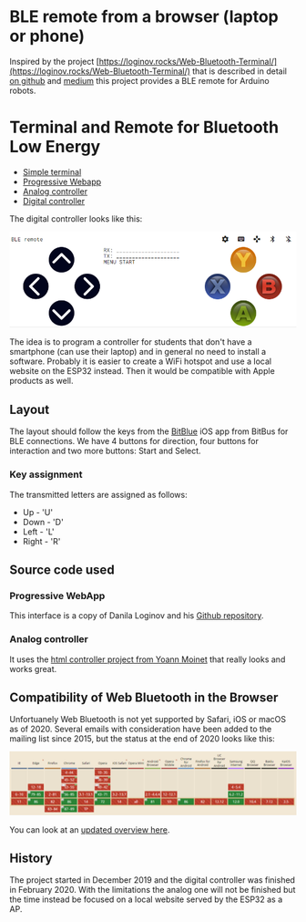 # BLE remote from a browser (laptop or phone)

Inspired by the project [https://loginov.rocks/Web-Bluetooth-Terminal/](https://loginov.rocks/Web-Bluetooth-Terminal/) that is described in detail [on github](https://gist.github.com/loginov-rocks) and [medium](https://medium.com/@loginov_rocks/how-to-make-a-web-app-for-your-own-bluetooth-low-energy-device-arduino-2af8d16fdbe8) this project provides a BLE remote for Arduino robots.

# Terminal and Remote for Bluetooth Low Energy 

- [Simple terminal](docs/simple/)
- [Progressive Webapp](docs/loginov/)
- [Analog controller](docs/analog/)
- [Digital controller](docs/digital/)

The digital controller looks like this:

![web remote](docs/ble-remote.png)

The idea is to program a controller for students that don't have a smartphone (can use their laptop) and in general no need to install a software. Probably it is easier to create a WiFi hotspot and use a local website on the ESP32 instead. Then it would be compatible with Apple products as well.

## Layout

The layout should follow the keys from the [BitBlue](https://apps.apple.com/us/app/bitblue/id1403675953) iOS app from BitBus for BLE connections. We have 4 buttons for direction, four buttons for interaction and two more buttons: Start and Select.

### Key assignment

The transmitted letters are assigned as follows:

- Up - 'U'
- Down - 'D'
- Left - 'L'
- Right - 'R'

## Source code used

### Progressive WebApp

This interface is a copy of Danila Loginov and his [Github repository](https://github.com/loginov-rocks/Web-Bluetooth-Terminal).

### Analog controller

It uses the [html controller project from Yoann Moinet](https://github.com/yoannmoinet/nipplejs) that really looks and works great.

## Compatibility of Web Bluetooth in the Browser

Unfortuanely Web Bluetooth is not yet supported by Safari, iOS or macOS as of 2020. Several emails with consideration have been added to the mailing list since 2015, but the status at the end of 2020 looks like this:

![compatibility of web bluetooth](docs/web-bluetooth-compatibility2020.png)

You can look at an [updated overview here](https://caniuse.com/web-bluetooth).

## History

The project started in December 2019 and the digital controller was finished in February 2020. With the limitations the analog one will not be finished but the time instead be focused on a local website served by the ESP32 as a AP.



